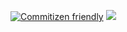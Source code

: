 [![Commitizen friendly](https://img.shields.io/badge/commitizen-friendly-brightgreen.svg)](http://commitizen.github.io/cz-cli/)
[![](https://img.shields.io/github/repos/colinaaa/tasks_uniquestudio/languages)](https://github.com/colinaaa/tasks_uniquestudio/)
